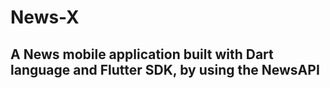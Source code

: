 # News-X
A News mobile application built with Dart language and Flutter SDK, by using the NewsAPI
------

